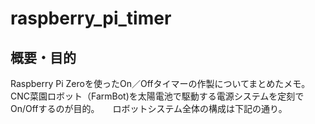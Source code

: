 # raspberry_pi_timer
## 概要・目的
Raspberry Pi Zeroを使ったOn／Offタイマーの作製についてまとめたメモ。　　CNC菜園ロボット（FarmBot)を太陽電池で駆動する電源システムを定刻でOn/Offするのが目的。　　ロボットシステム全体の構成は下記の通り。
